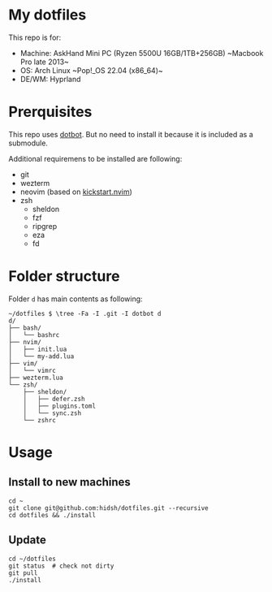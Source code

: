 # My dotfiles

This repo is for:
- Machine: AskHand Mini PC (Ryzen 5500U 16GB/1TB+256GB) ~Macbook Pro late 2013~
- OS: Arch Linux ~Pop!\_OS 22.04 (x86\_64)~
- DE/WM: Hyprland

# Prerquisites

This repo uses [dotbot](https://github.com/anishathalye/dotbot).
But no need to install it because it is included as a submodule.

Additional requiremens to be installed are following:
- git
- wezterm
- neovim (based on [kickstart.nvim](https://github.com/nvim-lua/kickstart.nvim))
- zsh
	- sheldon
	- fzf
	- ripgrep
	- eza
	- fd

# Folder structure

Folder `d` has main contents as following:
```
~/dotfiles $ \tree -Fa -I .git -I dotbot d
d/
├── bash/
│   └── bashrc
├── nvim/
│   ├── init.lua
│   └── my-add.lua
├── vim/
│   └── vimrc
├── wezterm.lua
└── zsh/
    ├── sheldon/
    │   ├── defer.zsh
    │   ├── plugins.toml
    │   └── sync.zsh
    └── zshrc
```

# Usage

## Install to new machines

```
cd ~
git clone git@github.com:hidsh/dotfiles.git --recursive
cd dotfiles && ./install
```

## Update

```
cd ~/dotfiles
git status	# check not dirty 
git pull
./install
```

